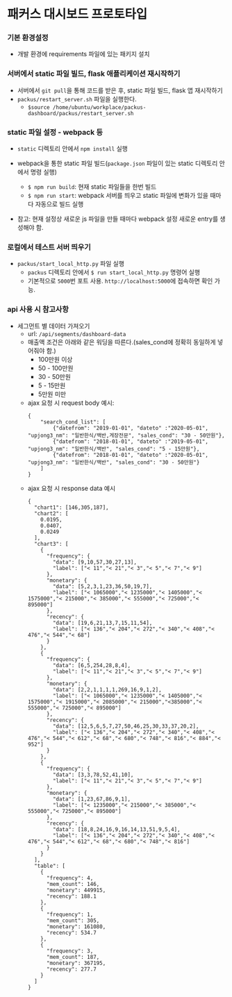 # 패커스 대시보드 프로토타입

### 기본 환경설정

* 개발 환경에 requirements 파일에 있는 패키지 설치
 
### 서버에서 static 파일 빌드, flask 애플리케이션 재시작하기
- 서버에서 `git pull`을 통해 코드를 받은 후, static 파일 빌드, flask 앱 재시작하기
- `packus/restart_server.sh` 파일을 실행한다.
  - `$source /home/ubuntu/workplace/packus-dashboard/packus/restart_server.sh`

### static 파일 설정 - webpack 등

* `static` 디렉토리 안에서 `npm install` 실행

* webpack을 통한 static 파일 빌드(`package.json` 파일이 있는 static 디렉토리 안에서 명령 실행)
  * `$ npm run build`: 현재 static 파일들을 한번 빌드
  * `$ npm run start`: webpack 서버를 띄우고 static 파일에 변화가 있을 때마다 자동으로 빌드 실행

* 참고: 현재 설정상 새로운 js 파일을 만들 때마다 webpack 설정 새로운 entry를 생성해야 함.

### 로컬에서 테스트 서버 띄우기

* `packus/start_local_http.py` 파일 실행
  * `packus` 디렉토리 안에서 `$ run start_local_http.py` 명령어 실행
  * 기본적으로 `5000`번 포트 사용. `http://localhost:5000`에 접속하면 확인 가능. 

### api 사용 시 참고사항

- 세그먼트 별 데이터 가져오기
  - url: `/api/segments/dashboard-data`
  - 매출액 조건은 아래와 같은 워딩을 따른다.(sales_cond에 정확히 동일하게 넣어줘야 함.)
    - 100만원 이상
    - 50 - 100만원
    - 30 - 50만원
    - 5 - 15만원
    - 5만원 미만
  - ajax 요청 시 request body 예시: 
    ```
    {
        "search_cond_list": [
            {"datefrom": "2019-01-01", "dateto" :"2020-05-01", "upjong3_nm": "일반한식/백반,게장전문", "sales_cond": "30 - 50만원"},
            {"datefrom": "2018-01-01", "dateto" :"2019-05-01", "upjong3_nm": "일반한식/백반", "sales_cond": "5 - 15만원"},
            {"datefrom": "2018-01-01", "dateto" :"2020-05-01", "upjong3_nm": "일반한식/백반", "sales_cond": "30 - 50만원"}
        ]
    }
    ```
  - ajax 요청 시 response data 예시
    ```
    {
      "chart1": [146,305,187],
      "chart2": [
        0.0195,
        0.0407,
        0.0249
      ],
      "chart3": [
        {
          "frequency": {
            "data": [9,10,57,30,27,13],
            "label": ["< 11","< 21","< 3","< 5","< 7","< 9"]
          },
          "monetary": {
            "data": [5,2,3,1,23,36,50,19,7],
            "label": ["< 1065000","< 1235000","< 1405000","< 1575000","< 215000","< 385000","< 555000","< 725000","< 895000"]
          },
          "recency": {
            "data": [19,6,21,13,7,15,11,54],
            "label": ["< 136","< 204","< 272","< 340","< 408","< 476","< 544","< 68"]
          }
        },
        {
          "frequency": {
            "data": [6,5,254,28,8,4],
            "label": ["< 11","< 21","< 3","< 5","< 7","< 9"]
          },
          "monetary": {
            "data": [2,2,1,1,1,1,269,16,9,1,2],
            "label": ["< 1065000","< 1235000","< 1405000","< 1575000","< 1915000","< 2085000","< 215000","<385000","< 555000","< 725000","< 895000"]
          },
          "recency": {
            "data": [12,5,6,5,7,27,50,46,25,30,33,37,20,2],
            "label": ["< 136","< 204","< 272","< 340","< 408","< 476","< 544","< 612","< 68","< 680","< 748","< 816","< 884","< 952"]
          }
        },
        {
          "frequency": {
            "data": [3,3,78,52,41,10],
            "label": ["< 11","< 21","< 3","< 5","< 7","< 9"]
          },
          "monetary": {
            "data": [1,23,67,86,9,1],
            "label": ["< 1235000","< 215000","< 385000","< 555000","< 725000","< 895000"]
          },
          "recency": {
            "data": [18,8,24,16,9,16,14,13,51,9,5,4],
            "label": ["< 136","< 204","< 272","< 340","< 408","< 476","< 544","< 612","< 68","< 680","< 748","< 816"]
          }
        }
      ],
      "table": [
        {
          "frequency": 4,
          "mem_count": 146,
          "monetary": 449915,
          "recency": 188.1
        },
        {
          "frequency": 1,
          "mem_count": 305,
          "monetary": 161080,
          "recency": 534.7
        },
        {
          "frequency": 3,
          "mem_count": 187,
          "monetary": 367195,
          "recency": 277.7
        }
      ]
    }
    ```